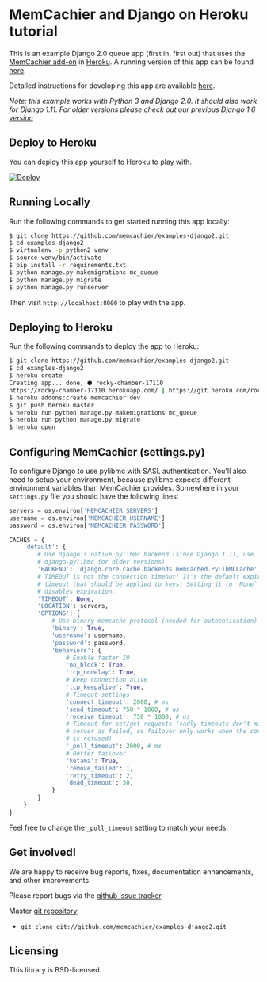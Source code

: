 # MemCachier and Django on Heroku tutorial

This is an example Django 2.0 queue app (first in, first out) that
uses the [MemCachier add-on](https://addons.heroku.com/memcachier) in
[Heroku](http://www.heroku.com/). A running version of this app can be
found [here](http://memcachier-examples-django2.herokuapp.com).

Detailed instructions for developing this app are available
[here](https://devcenter.heroku.com/articles/django-memcache).

*Note: this example works with Python 3 and Django 2.0. It should also work for
Django 1.11. For older versions please check out our previous Django 1.6
[version](https://github.com/memcachier/examples-django2/tree/django1.6)*

## Deploy to Heroku

You can deploy this app yourself to Heroku to play with.

[![Deploy](https://www.herokucdn.com/deploy/button.png)](https://heroku.com/deploy)

## Running Locally

Run the following commands to get started running this app locally:

```sh
$ git clone https://github.com/memcachier/examples-django2.git
$ cd examples-django2
$ virtualenv -p python2 venv
$ source venv/bin/activate
$ pip install -r requirements.txt
$ python manage.py makemigrations mc_queue
$ python manage.py migrate
$ python manage.py runserver
```

Then visit `http://localhost:8000` to play with the app.

## Deploying to Heroku

Run the following commands to deploy the app to Heroku:

```sh
$ git clone https://github.com/memcachier/examples-django2.git
$ cd examples-django2
$ heroku create
Creating app... done, ⬢ rocky-chamber-17110
https://rocky-chamber-17110.herokuapp.com/ | https://git.heroku.com/rocky-chamber-17110.git
$ heroku addons:create memcachier:dev
$ git push heroku master
$ heroku run python manage.py makemigrations mc_queue
$ heroku run python manage.py migrate
$ heroku open
```

## Configuring MemCachier (settings.py)

To configure Django to use pylibmc with SASL authentication. You'll also need
to setup your environment, because pylibmc expects different environment
variables than MemCachier provides. Somewhere in your `settings.py` file you
should have the following lines:

```python
servers = os.environ['MEMCACHIER_SERVERS']
username = os.environ['MEMCACHIER_USERNAME']
password = os.environ['MEMCACHIER_PASSWORD']

CACHES = {
    'default': {
        # Use Django's native pylibmc backend (since Django 1.11, use
        # django-pylibmc for older versions)
        'BACKEND': 'django.core.cache.backends.memcached.PyLibMCCache',
        # TIMEOUT is not the connection timeout! It's the default expiration
        # timeout that should be applied to keys! Setting it to `None`
        # disables expiration.
        'TIMEOUT': None,
        'LOCATION': servers,
        'OPTIONS': {
            # Use binary memcache protocol (needed for authentication)
            'binary': True,
            'username': username,
            'password': password,
            'behaviors': {
                # Enable faster IO
                'no_block': True,
                'tcp_nodelay': True,
                # Keep connection alive
                'tcp_keepalive': True,
                # Timeout settings
                'connect_timeout': 2000, # ms
                'send_timeout': 750 * 1000, # us
                'receive_timeout': 750 * 1000, # us
                # Timeout for set/get requests (sadly timeouts don't mark a
                # server as failed, so failover only works when the connection
                # is refused)
                '_poll_timeout': 2000, # ms
                # Better failover
                'ketama': True,
                'remove_failed': 1,
                'retry_timeout': 2,
                'dead_timeout': 30,
            }
        }
    }
}
```

Feel free to change the `_poll_timeout` setting to match your needs.

## Get involved!

We are happy to receive bug reports, fixes, documentation enhancements,
and other improvements.

Please report bugs via the
[github issue tracker](http://github.com/memcachier/examples-django2/issues).

Master [git repository](http://github.com/memcachier/examples-django2):

* `git clone git://github.com/memcachier/examples-django2.git`

## Licensing

This library is BSD-licensed.
